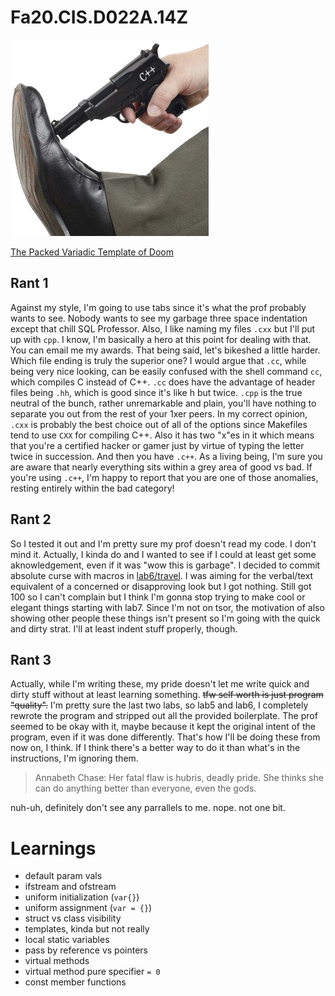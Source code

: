 # Fa20.CIS.D022A.14Z

![](misc/footgun.png)

[The Packed Variadic Template of Doom](lab/lab6/convert_money.cpp)

## Rant 1

Against my style, I'm going to use tabs since it's what the prof probably wants
to see. Nobody wants to see my garbage three space indentation except that chill
SQL Professor. Also, I like naming my files `.cxx` but I'll put up with `cpp`.
I know, I'm basically a hero at this point for dealing with that. You can email
me my awards. That being said, let's bikeshed a little harder. Which file ending
is truly the superior one? I would argue that `.cc`, while being very nice looking,
can be easily confused with the shell command `cc`, which compiles C instead
of C++. `.cc` does have the advantage of header files being `.hh`, which is good
since it's like h but twice. `.cpp` is the true neutral of the bunch, rather
unremarkable and plain, you'll have nothing to separate you out from the rest of
your 1xer peers. In my correct opinion, `.cxx` is probably the best choice out of
all of the options since Makefiles tend to use `CXX` for compiling C++. Also it has
two "x"es in it which means that you're a certified hacker or gamer just by
virtue of typing the letter twice in succession. And then you have `.c++`. As a
living being, I'm sure you are aware that nearly everything sits within a grey
area of good vs bad. If you're using `.c++`, I'm happy to report that you are one
of those anomalies, resting entirely within the bad category!

## Rant 2

So I tested it out and I'm pretty sure my prof doesn't read my code.
I don't mind it. Actually, I kinda do and I wanted to see if I could at least
get some aknowledgement, even if it was "wow this is garbage".
I decided to commit absolute curse with macros in
[lab6/travel](lab/lab6/travel.cpp). I was aiming for the verbal/text equivalent
of a concerned or disapproving look but I got nothing. Still got 100 so I can't
complain but I think I'm gonna stop trying to make cool or elegant things
starting with lab7. Since I'm not on tsor, the motivation of also showing other
people these things isn't present so I'm going with the quick and dirty strat.
I'll at least indent stuff properly, though.

## Rant 3

Actually, while I'm writing these, my pride doesn't let me write quick and dirty
stuff without at least learning something.
~~tfw self worth is just program "quality".~~
I'm pretty sure the last two labs, so lab5 and lab6, I completely rewrote the
program and stripped out all the provided boilerplate.
The prof seemed to be okay with it, maybe because it kept the original intent
of the program, even if it was done differently.
That's how I'll be doing these from now on, I think.
If I think there's a better way to do it than what's in the instructions, I'm
ignoring them.

> Annabeth Chase:
> Her fatal flaw is hubris, deadly pride.
> She thinks she can do anything better than everyone, even the gods.

nuh-uh, definitely don't see any parrallels to me. nope. not one bit.

# Learnings

- default param vals
- ifstream and ofstream
- uniform initialization (`var{}`)
- uniform assignment (`var = {}`)
- struct vs class visibility
- templates, kinda but not really
- local static variables
- pass by reference vs pointers
- virtual methods
- virtual method pure specifier `= 0`
- const member functions

